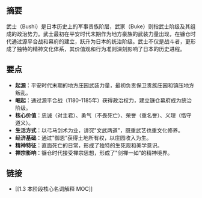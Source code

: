 ## 摘要
武士（Bushi）是日本历史上的军事贵族阶层，武家（Buke）则指武士阶级及其组成的政治势力。武士最初在平安时代末期作为地方豪族的武装力量出现，在镰仓时代通过源平合战和幕府的建立，跃升为日本的统治阶级。武士不仅是战斗者，更形成了独特的精神文化体系，其价值观和行为准则深刻影响了日本的历史进程。

## 要点
- **起源**：平安时代末期的地方庄园武装力量，最初负责保卫贵族庄园和镇压地方叛乱。
- **崛起**：通过源平合战（1180-1185年）获得政治权力，建立镰仓幕府成为统治阶级。
- **核心价值**：忠诚（对主君）、勇气（不畏死亡）、荣誉（重名誉）、义理（恪守道义）。
- **生活方式**：以弓马剑术为业，讲究"文武两道"，既重武艺也重文化修养。
- **经济基础**：通过"御恩"获得土地所有权，以庄园收入为生。
- **精神特征**：直面死亡的日常，形成了独特的生死观和美学意识。
- **禅宗影响**：镰仓时代接受禅宗思想，形成了"剑禅一如"的精神境界。

## 链接
- [[1.3 本阶段核心名词解释 MOC]]

